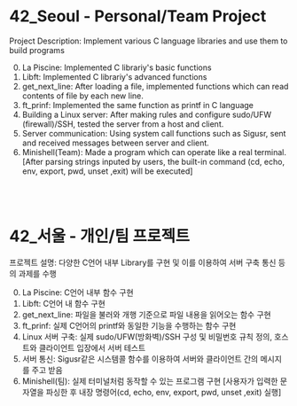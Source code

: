 # 42_Seoul - Personal/Team Project<Br>

Project Description: Implement various C language libraries and use them to build programs<br>

0. La Piscine: Implemented C librariy's basic functions
1. Libft: Implemented C librariy's advanced functions
2. get_next_line: After loading a file, implemented functions which can read contents of file by each new line.
3. ft_prinf: Implemented the same function as printf in C language
4. Building a Linux server: After making rules and configure sudo/UFW (firewall)/SSH, tested the server from a host and client.
5. Server communication: Using system call functions such as Sigusr, sent and received messages between server and client.
6. Minishell(Team): Made a program which can operate like a real terminal. [After parsing strings inputed by users, the built-in command
(cd, echo, env, export, pwd, unset ,exit) will be executed]

<br><br>

# 42_서울 - 개인/팀 프로젝트<Br>
프로젝트 설명: 다양한 C언어 내부 Library를 구현 및 이를 이용하여 서버 구축 통신 등의 과제를 수행<br>

0. La Piscine: C언어 내부 함수 구현
1. Libft: C언어 내 함수 구현
2. get_next_line: 파일을 불러와 개행 기준으로 파일 내용을 읽어오는 함수 구현
3. ft_prinf: 실제 C언어의 printf와 동일한 기능을 수행하는 함수 구현
4. Linux 서버 구축: 실제 sudo/UFW(방화벽)/SSH 구성 및 비밀번호 규칙 정의, 호스트와 클라이언트 입장에서 서버 테스트<br>
5. 서버 통신: Sigusr같은 시스템콜 함수를 이용하여 서버와 클라이언트 간의 메시지를 주고 받음
6. Minishell(팀): 실제 터미널처럼 동작할 수 있는 프로그램 구현 [사용자가 입력한 문자열을 파싱한 후 내장 명령어(cd, echo, env, export, pwd, unset ,exit) 실행]
<!-- find . -name '*.DS_Store' -exec rm {} \;-->
